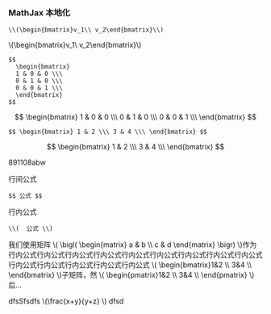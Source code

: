 <script type="text/javascript" src="http://localhost/MathJax/latest.js?config=default"></script>


### MathJax 本地化


```
\\(\begin{bmatrix}v_1\\ v_2\end{bmatrix}\\)
```
\\(\begin{bmatrix}v_1\\ v_2\end{bmatrix}\\)

```
$$
  \begin{bmatrix}
  1 & 0 & 0 \\\
  0 & 1 & 0 \\\
  0 & 0 & 1 \\\
  \end{bmatrix}
$$
```
$$
  \begin{bmatrix}
  1 & 0 & 0 \\\
  0 & 1 & 0 \\\
  0 & 0 & 1 \\\
  \end{bmatrix}
$$

```
$$ \begin{bmatrix} 1 & 2 \\\ 3 & 4 \\\ \end{bmatrix} $$
```
$$ \begin{bmatrix} 1 & 2 \\\ 3 & 4 \\\ \end{bmatrix} $$



891108abw

行间公式
    
    $$ 公式 $$
行内公式
    
    \\(  公式 \\)



我们使用矩阵 \\( \bigl( \begin{matrix} a & b \\\ c & d \end{matrix} \bigr) \\)作为行内公式行内公式行内公式行内公式行内公式行内公式行内公式行内公式行内公式行内公式行内公式行内公式行内公式行内公式 \\( \begin{bmatrix}1&2 \\\ 3&4 \\\ \end{bmatrix} \\)子矩阵，然 \\( \begin{pmatrix}1&2 \\\ 3&4 \\\ \end{pmatrix} \\)
 后…

 dfsSfsdfs  \\(\frac{x+y}{y+z} \\) dfsd